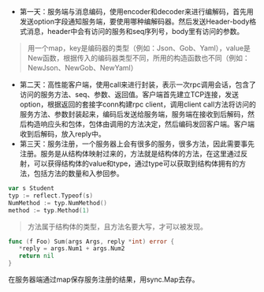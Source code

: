 - 第一天：服务端与消息编码，使用encoder和decoder来进行编解码，首先用发送option字段通知服务端，要使用哪种编解码器。然后发送Header-body格式消息，header中会有访问的服务和seq序列号，body里有访问的参数。
> 用一个map，key是编码器的类型（例如：Json、Gob、Yaml），value是New函数，根据传入的编码器类型不同，所用的构造函数也不同（例如：NewJson、NewGob、NewYaml）
- 第二天：高性能客户端，使用call来进行封装，表示一次rpc调用会话，包含了访问的服务方法、seq、参数、返回值。客户端首先建立TCP连接，发送option，根据返回的套接字conn构建rpc client，调用client call方法将访问的服务方法、参数封装起来，编码后发送给服务端，服务端在接收到后解码，然后构造响应头和包体，包体由调用的方法决定，然后编码发回客户端。客户端收到后解码，放入reply中。
- 第三天：服务注册，一个服务器上会有很多的服务，很多方法，因此需要事先注册。服务是从结构体映射过来的，方法就是结构体的方法，在这里通过反射，可以获得结构体的value和type，通过type可以获取到结构体拥有的方法，包括方法的数量和入参回参。 
```go
var s Student
typ := reflect.Typeof(s)
NumMethod := typ.NumMethod()
method := typ.Method(1)
```
> 方法属于结构体的类型，且方法名要大写，才可以被发现。
 ```go
func (f Foo) Sum(args Args, reply *int) error {
	*reply = args.Num1 + args.Num2
	return nil
}
```
在服务器端通过map保存服务注册的结果，用sync.Map去存。